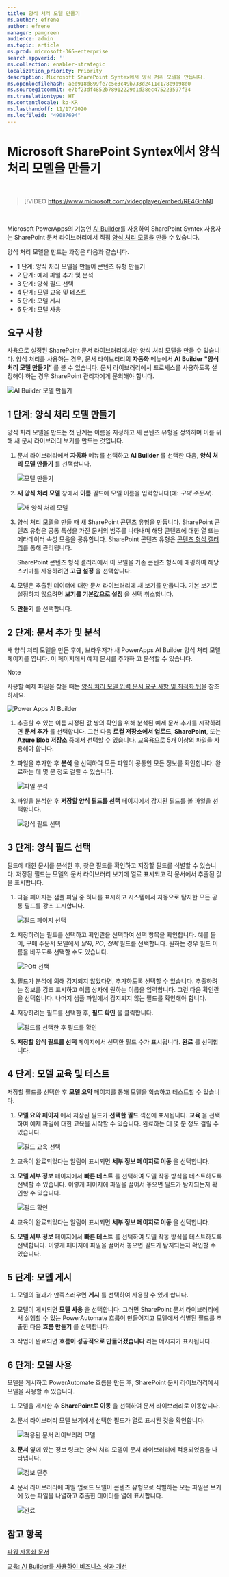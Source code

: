 ```yaml
---
title: 양식 처리 모델 만들기
ms.author: efrene
author: efrene
manager: pamgreen
audience: admin
ms.topic: article
ms.prod: microsoft-365-enterprise
search.appverid: ''
ms.collection: enabler-strategic
localization_priority: Priority
description: Microsoft SharePoint Syntex에서 양식 처리 모델을 만듭니다.
ms.openlocfilehash: aed918d899fe7c5e3c49b733d2411c178e9b98d0
ms.sourcegitcommit: e7bf23df4852b78912229d1d38ec475223597f34
ms.translationtype: HT
ms.contentlocale: ko-KR
ms.lasthandoff: 11/17/2020
ms.locfileid: "49087694"
---
```

# <a name="create-a-form-processing-model-in-microsoft-sharepoint-syntex"></a>Microsoft SharePoint Syntex에서 양식 처리 모델을 만들기

</br>

> [!VIDEO https://www.microsoft.com/videoplayer/embed/RE4GnhN]  

</br>

Microsoft PowerApps의 기능인 [AI Builder](https://docs.microsoft.com/ai-builder/overview)를 사용하여 SharePoint Syntex 사용자는 SharePoint 문서 라이브러리에서 직접 [양식 처리 모델](form-processing-overview.md)을 만들 수 있습니다. 

양식 처리 모델을 만드는 과정은 다음과 같습니다.
 - 1 단계: 양식 처리 모델을 만들어 콘텐츠 유형 만들기
 - 2 단계: 예제 파일 추가 및 분석
 - 3 단계: 양식 필드 선택
 - 4 단계: 모델 교육 및 테스트
 - 5 단계: 모델 게시
 - 6 단계: 모델 사용

## <a name="requirements"></a>요구 사항

사용으로 설정된 SharePoint 문서 라이브러리에서만 양식 처리 모델을 만들 수 있습니다. 양식 처리를 사용하는 경우, 문서 라이브러리의 **자동화** 메뉴에서 **AI Builder** **"양식 처리 모델 만들기”** 를 볼 수 있습니다.  문서 라이브러리에서 프로세스를 사용하도록 설정해야 하는 경우 SharePoint 관리자에게 문의해야 합니다.

 ![AI Builder 모델 만들기](../media/content-understanding/create-ai-builder-model.png)</br>

## <a name="step-1-create-a-form-processing-model"></a>1 단계: 양식 처리 모델 만들기

양식 처리 모델을 만드는 첫 단계는 이름을 지정하고 새 콘텐츠 유형을 정의하며 이를 위해 새 문서 라이브러리 보기를 만드는 것입니다.

1. 문서 라이브러리에서 **자동화** 메뉴를 선택하고 **AI Builder** 를 선택한 다음, **양식 처리 모델 만들기** 를 선택합니다.

    ![모델 만들기](../media/content-understanding/create-ai-builder-model.png)</br>

2. **새 양식 처리 모델** 창에서 **이름** 필드에 모델 이름을 입력합니다(예: *구매 주문서*).

    ![새 양식 처리 모델](../media/content-understanding/new-form-model.png)</br> 

3. 양식 처리 모델을 만들 때 새 SharePoint 콘텐츠 유형을 만듭니다. SharePoint 콘텐츠 유형은 공통 특성을 가진 문서의 범주를 나타내며 해당 콘텐츠에 대한 열 또는 메타데이터 속성 모음을 공유합니다. SharePoint 콘텐츠 유형은 [콘텐츠 형식 갤러리]()를 통해 관리됩니다.

    SharePoint 콘텐츠 형식 갤러리에서 이 모델을 기존 콘텐츠 형식에 매핑하여 해당 스키마를 사용하려면 **고급 설정** 을 선택합니다. 

4. 모델은 추출된 데이터에 대한 문서 라이브러리에 새 보기를 만듭니다. 기본 보기로 설정하지 않으려면 **보기를 기본값으로 설정** 을 선택 취소합니다.

5. **만들기** 를 선택합니다.

## <a name="step-2-add-and-analyze-documents"></a>2 단계: 문서 추가 및 분석

새 양식 처리 모델을 만든 후에, 브라우저가 새 PowerApps AI Builder 양식 처리 모델 페이지를 엽니다. 이 페이지에서 예제 문서를 추가하 고 분석할 수 있습니다. </br>

> [!NOTE]
> 사용할 예제 파일을 찾을 때는 [양식 처리 모델 입력 문서 요구 사항 및 최적화 팁](https://docs.microsoft.com/ai-builder/form-processing-model-requirements)을 참조하세요. 

   ![Power Apps AI Builder](../media/content-understanding/powerapps.png)</br> 
 
1. 추출할 수 있는 이름 지정된 값 쌍의 확인을 위해 분석된 예제 문서 추가를 시작하려면 **문서 추가** 를 선택합니다.  그런 다음 **로컬 저장소에서 업로드**, **SharePoint**, 또는 **Azure Blob 저장소** 중에서 선택할 수 있습니다. 교육용으로 5개 이상의 파일을 사용해야 합니다.

2. 파일을 추가한 후 **분석** 을 선택하여 모든 파일이 공통인 모든 정보를 확인합니다. 완료하는 데 몇 분 정도 걸릴 수 있습니다.</br> 
 
    ![파일 분석](../media/content-understanding/analyze.png)</br> 

3. 파일을 분석한 후 **저장할 양식 필드를 선택** 페이지에서 감지된 필드를 볼 파일을 선택합니다.</br>

    ![양식 필드 선택](../media/content-understanding/select-form-fields.png)</br> 

## <a name="step-3-select-your-form-fields"></a>3 단계: 양식 필드 선택

필드에 대한 문서를 분석한 후, 찾은 필드를 확인하고 저장할 필드를 식별할 수 있습니다. 저장된 필드는 모델의 문서 라이브러리 보기에 열로 표시되고 각 문서에서 추출된 값을 표시합니다.

1. 다음 페이지는 샘플 파일 중 하나를 표시하고 시스템에서 자동으로 탐지한 모든 공통 필드를 강조 표시합니다. </br>

    ![필드 페이지 선택](../media/content-understanding/select-fields-page.png)</br> 

2. 저장하려는 필드를 선택하고 확인란을 선택하여 선택 항목을 확인합니다. 예를 들어, 구매 주문서 모델에서 *날짜*, *PO*, *전체* 필드를 선택합니다.  원하는 경우 필드 이름을 바꾸도록 선택할 수도 있습니다. </br>

    ![PO# 선택](../media/content-understanding/po.png)</br> 

3. 필드가 분석에 의해 감지되지 않았다면, 추가하도록 선택할 수 있습니다. 추출하려는 정보를 강조 표시하고 이름 상자에 원하는 이름을 입력합니다. 그런 다음 확인란을 선택합니다. 나머지 샘플 파일에서 감지되지 않는 필드를 확인해야 합니다.

4. 저장하려는 필드를 선택한 후, **필드 확인** 을 클릭합니다. </br>
 
    ![필드를 선택한 후 필드를 확인](../media/content-understanding/confirm-fields.png)</br> 
 
5. **저장할 양식 필드를 선택** 페이지에서 선택한 필드 수가 표시됩니다. **완료** 를 선택합니다.

## <a name="step-4-train-and-test-your-model"></a>4 단계: 모델 교육 및 테스트

저장할 필드를 선택한 후 **모델 요약** 페이지를 통해 모델을 학습하고 테스트할 수 있습니다.

1. **모델 요약 페이지** 에서 저장된 필드가 **선택한 필드** 섹션에 표시됩니다. **교육** 을 선택하여 예제 파일에 대한 교육을 시작할 수 있습니다. 완료하는 데 몇 분 정도 걸릴 수 있습니다.</br>

     ![필드 교육 선택](../media/content-understanding/select-fields-train.png)</br> 

2. 교육이 완료되었다는 알림이 표시되면 **세부 정보 페이지로 이동** 을 선택합니다. 

3. **모델 세부 정보** 페이지에서 **빠른 테스트** 를 선택하여 모델 작동 방식을 테스트하도록 선택할 수 있습니다. 이렇게 페이지에 파일을 끌어서 놓으면 필드가 탐지되는지 확인할 수 있습니다.

    ![필드 확인](../media/content-understanding/select-fields-train.png)</br> 

2. 교육이 완료되었다는 알림이 표시되면 **세부 정보 페이지로 이동** 을 선택합니다. 

3. **모델 세부 정보** 페이지에서 **빠른 테스트** 를 선택하여 모델 작동 방식을 테스트하도록 선택합니다. 이렇게 페이지에 파일을 끌어서 놓으면 필드가 탐지되는지 확인할 수 있습니다.

## <a name="step-5-publish-your-model"></a>5 단계: 모델 게시

1. 모델의 결과가 만족스러우면 **게시** 를 선택하여 사용할 수 있게 합니다.

2. 모델이 게시되면 **모델 사용** 을 선택합니다. 그러면 SharePoint 문서 라이브러리에서 실행할 수 있는 PowerAutomate 흐름이 만들어지고 모델에서 식별된 필드를 추출한 다음 **흐름 만들기** 를 선택합니다.
  
3. 작업이 완료되면 **흐름이 성공적으로 만들어졌습니다** 라는 메시지가 표시됩니다.
 
## <a name="step-6-use-your-model"></a>6 단계: 모델 사용

모델을 게시하고 PowerAutomate 흐름을 만든 후, SharePoint 문서 라이브러리에서 모델을 사용할 수 있습니다.

1. 모델을 게시한 후 **SharePoint로 이동** 을 선택하여 문서 라이브러리로 이동합니다.

2. 문서 라이브러리 모델 보기에서 선택한 필드가 열로 표시된 것을 확인합니다.</br>

    ![적용된 문서 라이브러리 모델](../media/content-understanding/doc-lib-view.png)</br> 

3. **문서** 옆에 있는 정보 링크는 양식 처리 모델이 문서 라이브러리에 적용되었음을 나타냅니다.

    ![정보 단추](../media/content-understanding/info-button.png)</br>  

4. 문서 라이브러리에 파일 업로드 모델이 콘텐츠 유형으로 식별하는 모든 파일은 보기에 있는 파일을 나열하고 추출한 데이터를 열에 표시합니다.</br>

    ![완료](../media/content-understanding/doc-lib-done.png)</br>  

## <a name="see-also"></a>참고 항목
  
[파워 자동화 문서](https://docs.microsoft.com/power-automate/)

[교육: AI Builder를 사용하여 비즈니스 성과 개선](https://docs.microsoft.com/learn/paths/improve-business-performance-ai-builder/?source=learn)
